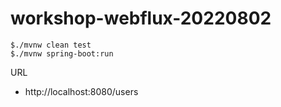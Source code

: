 # workshop-webflux-20220802

```
$./mvnw clean test
$./mvnw spring-boot:run
```

URL
* http://localhost:8080/users
